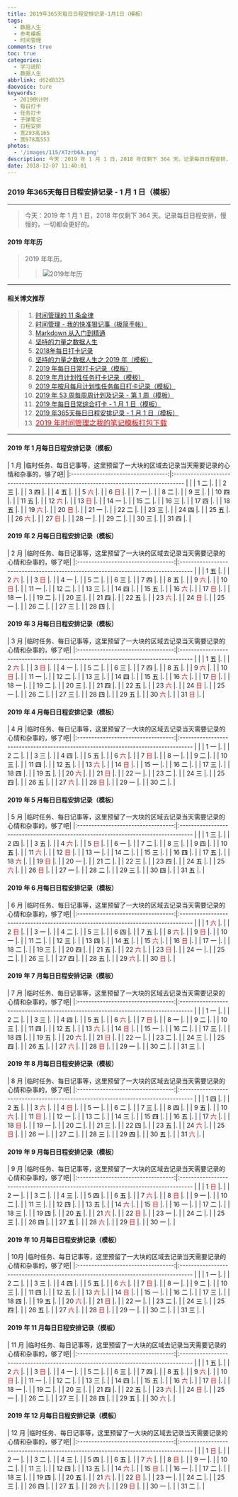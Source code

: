 ```yaml
---
title: 2019年365天每日日程安排记录-1月1日（模板）
tags:
  - 数据人生
  - 参考模板
  - 时间管理
comments: true
toc: true
categories:
  - 学习进阶
  - 数据人生
abbrlink: d62d8325
daovoice: ture
keywords:
  - 2019倒计时
  - 每日打卡
  - 任务打卡
  - 子弹笔记
  - 日程安排
  - 宽293高165
  - 宽978高553
photos:
  - '/images/115/XTzrb6A.png'
description: 今天：2019 年 1 月 1 日，2018 年仅剩下 364 天。记录每日日程安排，慢慢的，一切都会更好的。
date: 2018-12-07 11:40:01
---
```

<script type="text/javascript" src="/js/src/bai.js"></script>

### 2019 年365天每日日程安排记录 - 1 月 1 日（模板）
---
> 今天：2019 年 1 月 1 日，2018 年仅剩下 364 天。记录每日日程安排，慢慢的，一切都会更好的。
>

#### 2019 年年历
> 2019 年年历。
>
>> ![2019年年历](/images/common/2019_calandar.jpg "2019年年历")
---

#### 相关博文推荐
> 1. [时间管理的 11 条金律](/archives/2717eb9f.html)
> 2. [时间管理 - 我的快准狠记事（极简手帐）](/archives/8d07f8dd.html)
> 3. [Markdown 从入门到精通](/archives/e0c74487.html)
> 4. [坚持的力量之数据人生](/archives/e7fc0233.html)
> 5. [2018年每日打卡记录](/archives/35b1e314.html)
> 6. [坚持的力量之数据人生之 2019 年（模板）](/archives/efe89dd1.html)
> 7. [2019 年每日日常打卡记录（模板）](/archives/8a6129ef.html)
> 8. [2019 年月计划性任务打卡记录（模板）](/archives/58e9ac7f.html)
> 9. [2019 年按月每月计划性任务每日打卡记录（模板）](/archives/1e1254ed.html)
> 10. [2019 年 53 周每周周计划及记录 - 第 1 周（模板）](/archives/ac857cd2.html)
> 11. [2019 年每日日常综合打卡 - 1 月 1 日（模板）](/archives/d8d2e4f6.html)
> 12. [2019 年365天每日日程安排记录 - 1 月 1 日（模板）](/archives/d62d8325.html)
> 13. [<font color="red" size=3>2019 年时间管理之我的笔记模板打包下载</font>](/archives/15582198.html)
---

#### 2019 年 1 月每日日程安排记录（模板）

| 1 月                               |临时任务、每日记事等，这里预留了一大块的区域去记录当天需要记录的心情和杂事的，够了吧|
|:----------------------------------:|:---------------------------------------------------------------------------------- |                                                                                |
|  1 <font color="#000000">二</font> |.                                                                                   |
|  2 <font color="#000000">三</font> |.                                                                                   |
|  3 <font color="#000000">四</font> |.                                                                                   |
|  4 <font color="#000000">五</font> |.                                                                                   |
|  5 <font color="#FF0000">六</font> |.                                                                                   |
|  6 <font color="#FF0000">日</font> |.                                                                                   |
|  7 <font color="#000000">一</font> |.                                                                                   |
|  8 <font color="#000000">二</font> |.                                                                                   |
|  9 <font color="#000000">三</font> |.                                                                                   |
| 10 <font color="#000000">四</font> |.                                                                                   |
| 11 <font color="#000000">五</font> |.                                                                                   |
| 12 <font color="#FF0000">六</font> |.                                                                                   |
| 13 <font color="#FF0000">日</font> |.                                                                                   |
| 14 <font color="#000000">一</font> |.                                                                                   |
| 15 <font color="#000000">二</font> |.                                                                                   |
| 16 <font color="#000000">三</font> |.                                                                                   |
| 17 <font color="#000000">四</font> |.                                                                                   |
| 18 <font color="#000000">五</font> |.                                                                                   |
| 19 <font color="#FF0000">六</font> |.                                                                                   |
| 20 <font color="#FF0000">日</font> |.                                                                                   |
| 21 <font color="#000000">一</font> |.                                                                                   |
| 22 <font color="#000000">二</font> |.                                                                                   |
| 23 <font color="#000000">三</font> |.                                                                                   |
| 24 <font color="#000000">四</font> |.                                                                                   |
| 25 <font color="#000000">五</font> |.                                                                                   |
| 26 <font color="#FF0000">六</font> |.                                                                                   |
| 27 <font color="#FF0000">日</font> |.                                                                                   |
| 28 <font color="#000000">一</font> |.                                                                                   |
| 29 <font color="#000000">二</font> |.                                                                                   |
| 30 <font color="#000000">三</font> |.                                                                                   |
| 31 <font color="#000000">四</font> |.                                                                                   |

#### 2019 年 2 月每日日程安排记录（模板）

| 2 月                               |临时任务、每日记事等，这里预留了一大块的区域去记录当天需要记录的心情和杂事的，够了吧|
|:----------------------------------:|:---------------------------------------------------------------------------------- |                                                                                |
|  1 <font color="#000000">五</font> |.                                                                                   |
|  2 <font color="#FF0000">六</font> |.                                                                                   |
|  3 <font color="#FF0000">日</font> |.                                                                                   |
|  4 <font color="#000000">一</font> |.                                                                                   |
|  5 <font color="#000000">二</font> |.                                                                                   |
|  6 <font color="#000000">三</font> |.                                                                                   |
|  7 <font color="#000000">四</font> |.                                                                                   |
|  8 <font color="#000000">五</font> |.                                                                                   |
|  9 <font color="#FF0000">六</font> |.                                                                                   |
| 10 <font color="#FF0000">日</font> |.                                                                                   |
| 11 <font color="#000000">一</font> |.                                                                                   |
| 12 <font color="#000000">二</font> |.                                                                                   |
| 13 <font color="#000000">三</font> |.                                                                                   |
| 14 <font color="#000000">四</font> |.                                                                                   |
| 15 <font color="#000000">五</font> |.                                                                                   |
| 16 <font color="#FF0000">六</font> |.                                                                                   |
| 17 <font color="#FF0000">日</font> |.                                                                                   |
| 18 <font color="#000000">一</font> |.                                                                                   |
| 19 <font color="#000000">二</font> |.                                                                                   |
| 20 <font color="#000000">三</font> |.                                                                                   |
| 21 <font color="#000000">四</font> |.                                                                                   |
| 22 <font color="#000000">五</font> |.                                                                                   |
| 23 <font color="#FF0000">六</font> |.                                                                                   |
| 24 <font color="#FF0000">日</font> |.                                                                                   |
| 25 <font color="#000000">一</font> |.                                                                                   |
| 26 <font color="#000000">二</font> |.                                                                                   |
| 27 <font color="#000000">三</font> |.                                                                                   |
| 28 <font color="#000000">四</font> |.                                                                                   |

#### 2019 年 3 月每日日程安排记录（模板）

| 3 月                               |临时任务、每日记事等，这里预留了一大块的区域去记录当天需要记录的心情和杂事的，够了吧|
|:----------------------------------:|:---------------------------------------------------------------------------------- |                                                                                |
|  1 <font color="#000000">五</font> |.                                                                                   |
|  2 <font color="#FF0000">六</font> |.                                                                                   |
|  3 <font color="#FF0000">日</font> |.                                                                                   |
|  4 <font color="#000000">一</font> |.                                                                                   |
|  5 <font color="#000000">二</font> |.                                                                                   |
|  6 <font color="#000000">三</font> |.                                                                                   |
|  7 <font color="#000000">四</font> |.                                                                                   |
|  8 <font color="#000000">五</font> |.                                                                                   |
|  9 <font color="#FF0000">六</font> |.                                                                                   |
| 10 <font color="#FF0000">日</font> |.                                                                                   |
| 11 <font color="#000000">一</font> |.                                                                                   |
| 12 <font color="#000000">二</font> |.                                                                                   |
| 13 <font color="#000000">三</font> |.                                                                                   |
| 14 <font color="#000000">四</font> |.                                                                                   |
| 15 <font color="#000000">五</font> |.                                                                                   |
| 16 <font color="#FF0000">六</font> |.                                                                                   |
| 17 <font color="#FF0000">日</font> |.                                                                                   |
| 18 <font color="#000000">一</font> |.                                                                                   |
| 19 <font color="#000000">二</font> |.                                                                                   |
| 20 <font color="#000000">三</font> |.                                                                                   |
| 21 <font color="#000000">四</font> |.                                                                                   |
| 22 <font color="#000000">五</font> |.                                                                                   |
| 23 <font color="#FF0000">六</font> |.                                                                                   |
| 24 <font color="#FF0000">日</font> |.                                                                                   |
| 25 <font color="#000000">一</font> |.                                                                                   |
| 26 <font color="#000000">二</font> |.                                                                                   |
| 27 <font color="#000000">三</font> |.                                                                                   |
| 28 <font color="#000000">四</font> |.                                                                                   |
| 29 <font color="#000000">五</font> |.                                                                                   |
| 30 <font color="#FF0000">六</font> |.                                                                                   |
| 31 <font color="#FF0000">日</font> |.                                                                                   |

#### 2019 年 4 月每日日程安排记录（模板）

| 4 月                               |临时任务、每日记事等，这里预留了一大块的区域去记录当天需要记录的心情和杂事的，够了吧|
|:----------------------------------:|:---------------------------------------------------------------------------------- |                                                                                |
|  1 <font color="#000000">一</font> |.                                                                                   |
|  2 <font color="#000000">二</font> |.                                                                                   |
|  3 <font color="#000000">三</font> |.                                                                                   |
|  4 <font color="#000000">四</font> |.                                                                                   |
|  5 <font color="#000000">五</font> |.                                                                                   |
|  6 <font color="#FF0000">六</font> |.                                                                                   |
|  7 <font color="#FF0000">日</font> |.                                                                                   |
|  8 <font color="#000000">一</font> |.                                                                                   |
|  9 <font color="#000000">二</font> |.                                                                                   |
| 10 <font color="#000000">三</font> |.                                                                                   |
| 11 <font color="#000000">四</font> |.                                                                                   |
| 12 <font color="#000000">五</font> |.                                                                                   |
| 13 <font color="#FF0000">六</font> |.                                                                                   |
| 14 <font color="#FF0000">日</font> |.                                                                                   |
| 15 <font color="#000000">一</font> |.                                                                                   |
| 16 <font color="#000000">二</font> |.                                                                                   |
| 17 <font color="#000000">三</font> |.                                                                                   |
| 18 <font color="#000000">四</font> |.                                                                                   |
| 19 <font color="#000000">五</font> |.                                                                                   |
| 20 <font color="#FF0000">六</font> |.                                                                                   |
| 21 <font color="#FF0000">日</font> |.                                                                                   |
| 22 <font color="#000000">一</font> |.                                                                                   |
| 23 <font color="#000000">二</font> |.                                                                                   |
| 24 <font color="#000000">三</font> |.                                                                                   |
| 25 <font color="#000000">四</font> |.                                                                                   |
| 26 <font color="#000000">五</font> |.                                                                                   |
| 27 <font color="#FF0000">六</font> |.                                                                                   |
| 28 <font color="#FF0000">日</font> |.                                                                                   |
| 29 <font color="#000000">一</font> |.                                                                                   |
| 30 <font color="#000000">二</font> |.                                                                                   |

#### 2019 年 5 月每日日程安排记录（模板）

| 5 月                               |临时任务、每日记事等，这里预留了一大块的区域去记录当天需要记录的心情和杂事的，够了吧|
|:----------------------------------:|:---------------------------------------------------------------------------------- |                                                                                |
|  1 <font color="#000000">三</font> |.                                                                                   |
|  2 <font color="#000000">四</font> |.                                                                                   |
|  3 <font color="#000000">五</font> |.                                                                                   |
|  4 <font color="#FF0000">六</font> |.                                                                                   |
|  5 <font color="#FF0000">日</font> |.                                                                                   |
|  6 <font color="#000000">一</font> |.                                                                                   |
|  7 <font color="#000000">二</font> |.                                                                                   |
|  8 <font color="#000000">三</font> |.                                                                                   |
|  9 <font color="#000000">四</font> |.                                                                                   |
| 10 <font color="#000000">五</font> |.                                                                                   |
| 11 <font color="#FF0000">六</font> |.                                                                                   |
| 12 <font color="#FF0000">日</font> |.                                                                                   |
| 13 <font color="#000000">一</font> |.                                                                                   |
| 14 <font color="#000000">二</font> |.                                                                                   |
| 15 <font color="#000000">三</font> |.                                                                                   |
| 16 <font color="#000000">四</font> |.                                                                                   |
| 17 <font color="#000000">五</font> |.                                                                                   |
| 18 <font color="#FF0000">六</font> |.                                                                                   |
| 19 <font color="#FF0000">日</font> |.                                                                                   |
| 20 <font color="#000000">一</font> |.                                                                                   |
| 21 <font color="#000000">二</font> |.                                                                                   |
| 22 <font color="#000000">三</font> |.                                                                                   |
| 23 <font color="#000000">四</font> |.                                                                                   |
| 24 <font color="#000000">五</font> |.                                                                                   |
| 25 <font color="#FF0000">六</font> |.                                                                                   |
| 26 <font color="#FF0000">日</font> |.                                                                                   |
| 27 <font color="#000000">一</font> |.                                                                                   |
| 28 <font color="#000000">二</font> |.                                                                                   |
| 29 <font color="#000000">三</font> |.                                                                                   |
| 30 <font color="#000000">四</font> |.                                                                                   |
| 31 <font color="#000000">五</font> |.                                                                                   |

#### 2019 年 6 月每日日程安排记录（模板）

| 6 月                               |临时任务、每日记事等，这里预留了一大块的区域去记录当天需要记录的心情和杂事的，够了吧|
|:----------------------------------:|:---------------------------------------------------------------------------------- |                                                                                |
|  1 <font color="#FF0000">六</font> |.                                                                                   |
|  2 <font color="#FF0000">日</font> |.                                                                                   |
|  3 <font color="#000000">一</font> |.                                                                                   |
|  4 <font color="#000000">二</font> |.                                                                                   |
|  5 <font color="#000000">三</font> |.                                                                                   |
|  6 <font color="#000000">四</font> |.                                                                                   |
|  7 <font color="#000000">五</font> |.                                                                                   |
|  8 <font color="#FF0000">六</font> |.                                                                                   |
|  9 <font color="#FF0000">日</font> |.                                                                                   |
| 10 <font color="#000000">一</font> |.                                                                                   |
| 11 <font color="#000000">二</font> |.                                                                                   |
| 12 <font color="#000000">三</font> |.                                                                                   |
| 13 <font color="#000000">四</font> |.                                                                                   |
| 14 <font color="#000000">五</font> |.                                                                                   |
| 15 <font color="#FF0000">六</font> |.                                                                                   |
| 16 <font color="#FF0000">日</font> |.                                                                                   |
| 17 <font color="#000000">一</font> |.                                                                                   |
| 18 <font color="#000000">二</font> |.                                                                                   |
| 19 <font color="#000000">三</font> |.                                                                                   |
| 20 <font color="#000000">四</font> |.                                                                                   |
| 21 <font color="#000000">五</font> |.                                                                                   |
| 22 <font color="#FF0000">六</font> |.                                                                                   |
| 23 <font color="#FF0000">日</font> |.                                                                                   |
| 24 <font color="#000000">一</font> |.                                                                                   |
| 25 <font color="#000000">二</font> |.                                                                                   |
| 26 <font color="#000000">三</font> |.                                                                                   |
| 27 <font color="#000000">四</font> |.                                                                                   |
| 28 <font color="#000000">五</font> |.                                                                                   |
| 29 <font color="#FF0000">六</font> |.                                                                                   |
| 30 <font color="#FF0000">日</font> |.                                                                                   |


#### 2019 年 7 月每日日程安排记录（模板）

| 7 月                               |临时任务、每日记事等，这里预留了一大块的区域去记录当天需要记录的心情和杂事的，够了吧|
|:----------------------------------:|:---------------------------------------------------------------------------------- |                                                                                |
|  1 <font color="#000000">一</font> |.                                                                                   |
|  2 <font color="#000000">二</font> |.                                                                                   |
|  3 <font color="#000000">三</font> |.                                                                                   |
|  4 <font color="#000000">四</font> |.                                                                                   |
|  5 <font color="#000000">五</font> |.                                                                                   |
|  6 <font color="#FF0000">六</font> |.                                                                                   |
|  7 <font color="#FF0000">日</font> |.                                                                                   |
|  8 <font color="#000000">一</font> |.                                                                                   |
|  9 <font color="#000000">二</font> |.                                                                                   |
| 10 <font color="#000000">三</font> |.                                                                                   |
| 11 <font color="#000000">四</font> |.                                                                                   |
| 12 <font color="#000000">五</font> |.                                                                                   |
| 13 <font color="#FF0000">六</font> |.                                                                                   |
| 14 <font color="#FF0000">日</font> |.                                                                                   |
| 15 <font color="#000000">一</font> |.                                                                                   |
| 16 <font color="#000000">二</font> |.                                                                                   |
| 17 <font color="#000000">三</font> |.                                                                                   |
| 18 <font color="#000000">四</font> |.                                                                                   |
| 19 <font color="#000000">五</font> |.                                                                                   |
| 20 <font color="#FF0000">六</font> |.                                                                                   |
| 21 <font color="#FF0000">日</font> |.                                                                                   |
| 22 <font color="#000000">一</font> |.                                                                                   |
| 23 <font color="#000000">二</font> |.                                                                                   |
| 24 <font color="#000000">三</font> |.                                                                                   |
| 25 <font color="#000000">四</font> |.                                                                                   |
| 26 <font color="#000000">五</font> |.                                                                                   |
| 27 <font color="#FF0000">六</font> |.                                                                                   |
| 28 <font color="#FF0000">日</font> |.                                                                                   |
| 29 <font color="#000000">一</font> |.                                                                                   |
| 30 <font color="#000000">二</font> |.                                                                                   |
| 31 <font color="#000000">三</font> |.                                                                                   |

#### 2019 年 8 月每日日程安排记录（模板）

| 8 月                               |临时任务、每日记事等，这里预留了一大块的区域去记录当天需要记录的心情和杂事的，够了吧|
|:----------------------------------:|:---------------------------------------------------------------------------------- |                                                                                |
|  1 <font color="#000000">四</font> |.                                                                                   |
|  2 <font color="#000000">五</font> |.                                                                                   |
|  3 <font color="#FF0000">六</font> |.                                                                                   |
|  4 <font color="#FF0000">日</font> |.                                                                                   |
|  5 <font color="#000000">一</font> |.                                                                                   |
|  6 <font color="#000000">二</font> |.                                                                                   |
|  7 <font color="#000000">三</font> |.                                                                                   |
|  8 <font color="#000000">四</font> |.                                                                                   |
|  9 <font color="#000000">五</font> |.                                                                                   |
| 10 <font color="#FF0000">六</font> |.                                                                                   |
| 11 <font color="#FF0000">日</font> |.                                                                                   |
| 12 <font color="#000000">一</font> |.                                                                                   |
| 13 <font color="#000000">二</font> |.                                                                                   |
| 14 <font color="#000000">三</font> |.                                                                                   |
| 15 <font color="#000000">四</font> |.                                                                                   |
| 16 <font color="#000000">五</font> |.                                                                                   |
| 17 <font color="#FF0000">六</font> |.                                                                                   |
| 18 <font color="#FF0000">日</font> |.                                                                                   |
| 19 <font color="#000000">一</font> |.                                                                                   |
| 20 <font color="#000000">二</font> |.                                                                                   |
| 21 <font color="#000000">三</font> |.                                                                                   |
| 22 <font color="#000000">四</font> |.                                                                                   |
| 23 <font color="#000000">五</font> |.                                                                                   |
| 24 <font color="#FF0000">六</font> |.                                                                                   |
| 25 <font color="#FF0000">日</font> |.                                                                                   |
| 26 <font color="#000000">一</font> |.                                                                                   |
| 27 <font color="#000000">二</font> |.                                                                                   |
| 28 <font color="#000000">三</font> |.                                                                                   |
| 29 <font color="#000000">四</font> |.                                                                                   |
| 30 <font color="#000000">五</font> |.                                                                                   |
| 31 <font color="#FF0000">六</font> |.                                                                                   |

#### 2019 年 9 月每日日程安排记录（模板）

| 9 月                               |临时任务、每日记事等，这里预留了一大块的区域去记录当天需要记录的心情和杂事的，够了吧|
|:----------------------------------:|:---------------------------------------------------------------------------------- |                                                                                |
|  1 <font color="#FF0000">日</font> |.                                                                                   |
|  2 <font color="#000000">一</font> |.                                                                                   |
|  3 <font color="#000000">二</font> |.                                                                                   |
|  4 <font color="#000000">三</font> |.                                                                                   |
|  5 <font color="#000000">四</font> |.                                                                                   |
|  6 <font color="#000000">五</font> |.                                                                                   |
|  7 <font color="#FF0000">六</font> |.                                                                                   |
|  8 <font color="#FF0000">日</font> |.                                                                                   |
|  9 <font color="#000000">一</font> |.                                                                                   |
| 10 <font color="#000000">二</font> |.                                                                                   |
| 11 <font color="#000000">三</font> |.                                                                                   |
| 12 <font color="#000000">四</font> |.                                                                                   |
| 13 <font color="#000000">五</font> |.                                                                                   |
| 14 <font color="#FF0000">六</font> |.                                                                                   |
| 15 <font color="#FF0000">日</font> |.                                                                                   |
| 16 <font color="#000000">一</font> |.                                                                                   |
| 17 <font color="#000000">二</font> |.                                                                                   |
| 18 <font color="#000000">三</font> |.                                                                                   |
| 19 <font color="#000000">四</font> |.                                                                                   |
| 20 <font color="#000000">五</font> |.                                                                                   |
| 21 <font color="#FF0000">六</font> |.                                                                                   |
| 22 <font color="#FF0000">日</font> |.                                                                                   |
| 23 <font color="#000000">一</font> |.                                                                                   |
| 24 <font color="#000000">二</font> |.                                                                                   |
| 25 <font color="#000000">三</font> |.                                                                                   |
| 26 <font color="#000000">四</font> |.                                                                                   |
| 27 <font color="#000000">五</font> |.                                                                                   |
| 28 <font color="#FF0000">六</font> |.                                                                                   |
| 29 <font color="#FF0000">日</font> |.                                                                                   |
| 30 <font color="#000000">一</font> |.                                                                                   |

#### 2019 年 10 月每日日程安排记录（模板）

| 10月                               |临时任务、每日记事等，这里预留了一大块的区域去记录当天需要记录的心情和杂事的，够了吧|
|:----------------------------------:|:---------------------------------------------------------------------------------- |                                                                                |
|  1 <font color="#000000">一</font> |.                                                                                   |
|  2 <font color="#000000">二</font> |.                                                                                   |
|  3 <font color="#000000">三</font> |.                                                                                   |
|  4 <font color="#000000">四</font> |.                                                                                   |
|  5 <font color="#000000">五</font> |.                                                                                   |
|  6 <font color="#FF0000">六</font> |.                                                                                   |
|  7 <font color="#FF0000">日</font> |.                                                                                   |
|  8 <font color="#000000">一</font> |.                                                                                   |
|  9 <font color="#000000">二</font> |.                                                                                   |
| 10 <font color="#000000">三</font> |.                                                                                   |
| 11 <font color="#000000">四</font> |.                                                                                   |
| 12 <font color="#000000">五</font> |.                                                                                   |
| 13 <font color="#FF0000">六</font> |.                                                                                   |
| 14 <font color="#FF0000">日</font> |.                                                                                   |
| 15 <font color="#000000">一</font> |.                                                                                   |
| 16 <font color="#000000">二</font> |.                                                                                   |
| 17 <font color="#000000">三</font> |.                                                                                   |
| 18 <font color="#000000">四</font> |.                                                                                   |
| 19 <font color="#000000">五</font> |.                                                                                   |
| 20 <font color="#FF0000">六</font> |.                                                                                   |
| 21 <font color="#FF0000">日</font> |.                                                                                   |
| 22 <font color="#000000">一</font> |.                                                                                   |
| 23 <font color="#000000">二</font> |.                                                                                   |
| 24 <font color="#000000">三</font> |.                                                                                   |
| 25 <font color="#000000">四</font> |.                                                                                   |
| 26 <font color="#000000">五</font> |.                                                                                   |
| 27 <font color="#FF0000">六</font> |.                                                                                   |
| 28 <font color="#FF0000">日</font> |.                                                                                   |
| 29 <font color="#000000">一</font> |.                                                                                   |
| 30 <font color="#000000">二</font> |.                                                                                   |
| 31 <font color="#000000">三</font> |.                                                                                   |

#### 2019 年 11 月每日日程安排记录（模板）

| 11 月                              |临时任务、每日记事等，这里预留了一大块的区域去记录当天需要记录的心情和杂事的，够了吧|
|:----------------------------------:|:---------------------------------------------------------------------------------- |                                                                                |
|  1 <font color="#000000">五</font> |.                                                                                   |
|  2 <font color="#FF0000">六</font> |.                                                                                   |
|  3 <font color="#FF0000">日</font> |.                                                                                   |
|  4 <font color="#000000">一</font> |.                                                                                   |
|  5 <font color="#000000">二</font> |.                                                                                   |
|  6 <font color="#000000">三</font> |.                                                                                   |
|  7 <font color="#000000">四</font> |.                                                                                   |
|  8 <font color="#000000">五</font> |.                                                                                   |
|  9 <font color="#FF0000">六</font> |.                                                                                   |
| 10 <font color="#FF0000">日</font> |.                                                                                   |
| 11 <font color="#000000">一</font> |.                                                                                   |
| 12 <font color="#000000">二</font> |.                                                                                   |
| 13 <font color="#000000">三</font> |.                                                                                   |
| 14 <font color="#000000">四</font> |.                                                                                   |
| 15 <font color="#000000">五</font> |.                                                                                   |
| 16 <font color="#FF0000">六</font> |.                                                                                   |
| 17 <font color="#FF0000">日</font> |.                                                                                   |
| 18 <font color="#000000">一</font> |.                                                                                   |
| 19 <font color="#000000">二</font> |.                                                                                   |
| 20 <font color="#000000">三</font> |.                                                                                   |
| 21 <font color="#000000">四</font> |.                                                                                   |
| 22 <font color="#000000">五</font> |.                                                                                   |
| 23 <font color="#FF0000">六</font> |.                                                                                   |
| 24 <font color="#FF0000">日</font> |.                                                                                   |
| 25 <font color="#000000">一</font> |.                                                                                   |
| 26 <font color="#000000">二</font> |.                                                                                   |
| 27 <font color="#000000">三</font> |.                                                                                   |
| 28 <font color="#000000">四</font> |.                                                                                   |
| 29 <font color="#000000">五</font> |.                                                                                   |
| 30 <font color="#FF0000">六</font> |.                                                                                   |

#### 2019 年 12 月每日日程安排记录（模板）

| 12 月                              |临时任务、每日记事等，这里预留了一大块的区域去记录当天需要记录的心情和杂事的，够了吧|
|:----------------------------------:|:---------------------------------------------------------------------------------- |                                                                                |
|  1 <font color="#FF0000">日</font> |.                                                                                   |
|  2 <font color="#000000">一</font> |.                                                                                   |
|  3 <font color="#000000">二</font> |.                                                                                   |
|  4 <font color="#000000">三</font> |.                                                                                   |
|  5 <font color="#000000">四</font> |.                                                                                   |
|  6 <font color="#000000">五</font> |.                                                                                   |
|  7 <font color="#FF0000">六</font> |.                                                                                   |
|  8 <font color="#FF0000">日</font> |.                                                                                   |
|  9 <font color="#000000">一</font> |.                                                                                   |
| 10 <font color="#000000">二</font> |.                                                                                   |
| 11 <font color="#000000">三</font> |.                                                                                   |
| 12 <font color="#000000">四</font> |.                                                                                   |
| 13 <font color="#000000">五</font> |.                                                                                   |
| 14 <font color="#FF0000">六</font> |.                                                                                   |
| 15 <font color="#FF0000">日</font> |.                                                                                   |
| 16 <font color="#000000">一</font> |.                                                                                   |
| 17 <font color="#000000">二</font> |.                                                                                   |
| 18 <font color="#000000">三</font> |.                                                                                   |
| 19 <font color="#000000">四</font> |.                                                                                   |
| 20 <font color="#000000">五</font> |.                                                                                   |
| 21 <font color="#FF0000">六</font> |.                                                                                   |
| 22 <font color="#FF0000">日</font> |.                                                                                   |
| 23 <font color="#000000">一</font> |.                                                                                   |
| 24 <font color="#000000">二</font> |.                                                                                   |
| 25 <font color="#000000">三</font> |.                                                                                   |
| 26 <font color="#000000">四</font> |.                                                                                   |
| 27 <font color="#000000">五</font> |.                                                                                   |
| 28 <font color="#FF0000">六</font> |.                                                                                   |
| 29 <font color="#FF0000">日</font> |.                                                                                   |
| 30 <font color="#000000">一</font> |.                                                                                   |
| 31 <font color="#000000">二</font> |.                                                                                   |
